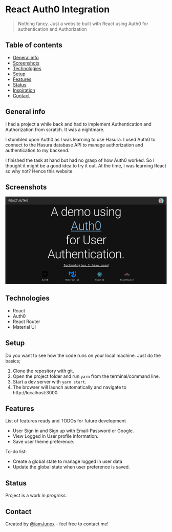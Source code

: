 # React Auth0 Integration
> Nothing fancy. Just a website built with React using Auth0 for authentication and Authorization

## Table of contents
* [General info](#general-info)
* [Screenshots](#screenshots)
* [Technologies](#technologies)
* [Setup](#setup)
* [Features](#features)
* [Status](#status)
* [Inspiration](#inspiration)
* [Contact](#contact)

## General info
I had a project a while back and had to implement Authentication and Authorization from scratch. It was a nightmare. 

I stumbled upon Auth0 as I was learning to use Hasura. I used Auth0 to connect to the Hasura database API to manage authorization and authentication to my backend.

I finished the task at hand but had no grasp of how Auth0 worked. So I thought it  might be a good idea to try it out. At the time, I was learning React so why not? Hence this website.

## Screenshots
![Example screenshot](./images/website-preview.png)

## Technologies
* React
* Auth0
* React Router
* Material UI

## Setup
Do you want to see how the code runs on your local machine. Just do the basics;

1. Clone the repository with git.
2. Open the project folder and run `yarn` from the terminal/command line.
3. Start a dev server with `yarn start`. 
4. The browser will launch automatically and navigate to http://localhost:3000.


## Features
List of features ready and TODOs for future development
* User Sign in and Sign up with Email-Password or Google.
* View Logged in User profile information.
* Save user theme preference.

To-do list:
* Create a global state to manage logged in user data
* Update the global state when user preference is saved.

## Status
Project is a work _in progress_.

## Contact
Created by [@iamJunox](https://www.twitter.com/iamJunox) - feel free to contact me!